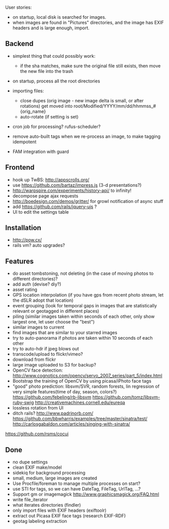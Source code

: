 User stories:

* on startup, local disk is searched for images.
* when images are found in "Pictures" directories, and the image has EXIF headers and is large enough, import.

## Backend

* simplest thing that could possibly work:
  * if the sha matches, make sure the original file still exists,
    then move the new file into the trash

* on startup, process all the root directories

* importing files:
  * close dupes (orig image - new image delta is small, or after rotations)
    get moved into root/Modified/YYYY/mm/dd/hhmmss_#{orig_name}
  * auto-rotate (if setting is set)

* cron job for processing? rufus-scheduler?
* remove auto-built tags when we re-process an image, to make tagging idempotent
* FAM integration with guard

## Frontend

* hook up TwBS: http://appscrolls.org/
* use https://github.com/bartaz/impress.js (3-d presentations?)
* http://warpspire.com/experiments/history-api/ to infinity!
* decompose page ajax requests
* http://boedesign.com/demos/gritter/ for growl notification of async stuff
* add https://github.com/rails/jquery-ujs ?
* UI to edit the settings table

## Installation
* http://pow.cx/
* rails vm? auto upgrades?

## Features

* do asset tombstoning, not deleting (in the case of moving photos to different directories)?
* add auth (devise? diy?)
* asset rating
* GPS location interpolation (if you have gps from recent photo stream, let the dSLR adopt that location)
* event grouping
  (look for temporal gaps in images that are statistically relevant or geotagged in different places)
* piling (similar images taken within seconds of each other, only show largest one, let user choose the "best")
* similar images to current
* find images that are similar to your starred images
* try to auto-panorama if photos are taken within 10 seconds of each other
* try to auto-hdr if jpeg blows out
* transcode/upload to flickr/vimeo?
* download from flickr
* large image uploaded to S3 for backup?
* OpenCV face detection: http://www.cognotics.com/opencv/servo_2007_series/part_5/index.html
* Bootstrap the training of OpenCV by using picasa/iPhoto face tags
* "good" photo prediction:
libsvm/SVR, random forests, lin regression of very simple features(time of day, season, colors?)
  https://github.com/febeling/rb-libsvm
  https://github.com/tomz/libsvm-ruby-swig
  http://creativemachines.cornell.edu/eureqa
* lossless rotation from UI
* ditch rails?
  http://www.padrinorb.com/
  https://github.com/bbwharris/examples/tree/master/sinatra/test/
  http://carlosgabaldon.com/articles/singing-with-sinatra/


https://github.com/rsms/cocui

## Done

* no dupe settings
* clean EXIF make/model
* sidekiq for background processing
* small, medium, large images are created
* Use Procfile/foreman to manage multiple processes on start?
* use STI for tags, so we can have DateTag, FileTag, UrlTag, ...?
* Support gm or imagemagick http://www.graphicsmagick.org/FAQ.html
* write file_iterator
* what iterates directories (findler)
* only import files with EXIF headers (exiftoolr)
* extract out Picasa EXIF face tags (research EXIF-RDF)
* geotag labeling extraction
